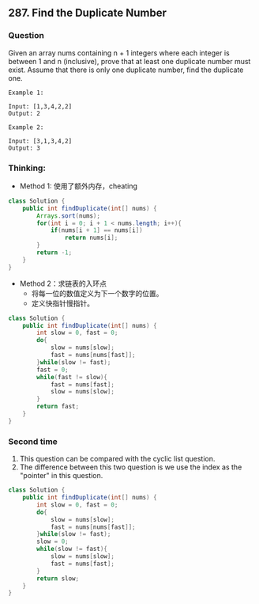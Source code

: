 ## 287. Find the Duplicate Number

### Question
Given an array nums containing n + 1 integers where each integer is between 1 and n (inclusive), prove that at least one duplicate number must exist. Assume that there is only one duplicate number, find the duplicate one.

```
Example 1:

Input: [1,3,4,2,2]
Output: 2

Example 2:

Input: [3,1,3,4,2]
Output: 3
```

### Thinking:
* Method 1: 使用了额外内存，cheating

```Java
class Solution {
    public int findDuplicate(int[] nums) {
        Arrays.sort(nums);
        for(int i = 0; i + 1 < nums.length; i++){
            if(nums[i + 1] == nums[i])
                return nums[i];
        }
        return -1;
    }
}
```

* Method 2：求链表的入环点
	* 将每一位的数值定义为下一个数字的位置。
	* 定义快指针慢指针。

```Java
class Solution {
    public int findDuplicate(int[] nums) {
        int slow = 0, fast = 0;
        do{
            slow = nums[slow];
            fast = nums[nums[fast]];
        }while(slow != fast);
        fast = 0;
        while(fast != slow){
            fast = nums[fast];
            slow = nums[slow];
        }
        return fast;
    }
}
```

### Second time
1. This question can be compared with the cyclic list question.
2. The difference between this two question is we use the index as the "pointer" in this question.
```Java
class Solution {
    public int findDuplicate(int[] nums) {
        int slow = 0, fast = 0;
        do{
            slow = nums[slow];
            fast = nums[nums[fast]];
        }while(slow != fast);
        slow = 0;
        while(slow != fast){
            slow = nums[slow];
            fast = nums[fast];
        }
        return slow;
    }
}
```
